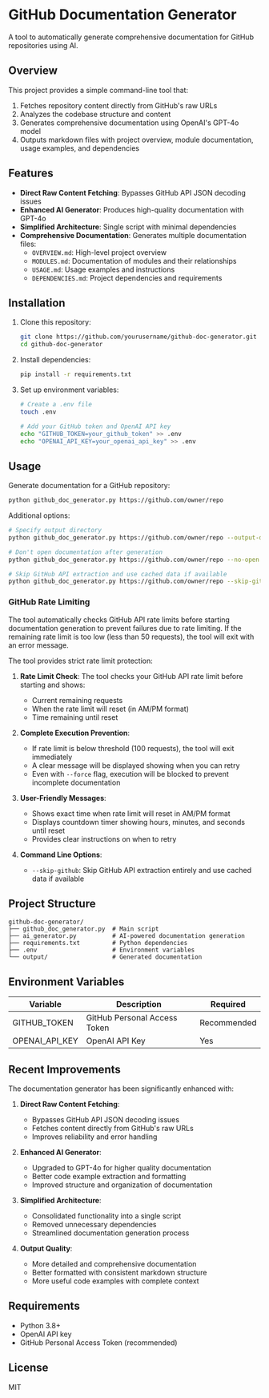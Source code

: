 # GitHub Documentation Generator

A tool to automatically generate comprehensive documentation for GitHub repositories using AI.

## Overview

This project provides a simple command-line tool that:

1. Fetches repository content directly from GitHub's raw URLs
2. Analyzes the codebase structure and content
3. Generates comprehensive documentation using OpenAI's GPT-4o model
4. Outputs markdown files with project overview, module documentation, usage examples, and dependencies

## Features

- **Direct Raw Content Fetching**: Bypasses GitHub API JSON decoding issues
- **Enhanced AI Generator**: Produces high-quality documentation with GPT-4o
- **Simplified Architecture**: Single script with minimal dependencies
- **Comprehensive Documentation**: Generates multiple documentation files:
  - `OVERVIEW.md`: High-level project overview
  - `MODULES.md`: Documentation of modules and their relationships
  - `USAGE.md`: Usage examples and instructions
  - `DEPENDENCIES.md`: Project dependencies and requirements

## Installation

1. Clone this repository:
   ```bash
   git clone https://github.com/yourusername/github-doc-generator.git
   cd github-doc-generator
   ```

2. Install dependencies:
   ```bash
   pip install -r requirements.txt
   ```

3. Set up environment variables:
   ```bash
   # Create a .env file
   touch .env
   
   # Add your GitHub token and OpenAI API key
   echo "GITHUB_TOKEN=your_github_token" >> .env
   echo "OPENAI_API_KEY=your_openai_api_key" >> .env
   ```

## Usage

Generate documentation for a GitHub repository:

```bash
python github_doc_generator.py https://github.com/owner/repo
```

Additional options:

```bash
# Specify output directory
python github_doc_generator.py https://github.com/owner/repo --output-dir docs

# Don't open documentation after generation
python github_doc_generator.py https://github.com/owner/repo --no-open

# Skip GitHub API extraction and use cached data if available
python github_doc_generator.py https://github.com/owner/repo --skip-github
```

### GitHub Rate Limiting

The tool automatically checks GitHub API rate limits before starting documentation generation to prevent failures due to rate limiting. If the remaining rate limit is too low (less than 50 requests), the tool will exit with an error message.

The tool provides strict rate limit protection:

1. **Rate Limit Check**: The tool checks your GitHub API rate limit before starting and shows:
   - Current remaining requests
   - When the rate limit will reset (in AM/PM format)
   - Time remaining until reset

2. **Complete Execution Prevention**:
   - If rate limit is below threshold (100 requests), the tool will exit immediately
   - A clear message will be displayed showing when you can retry
   - Even with `--force` flag, execution will be blocked to prevent incomplete documentation

3. **User-Friendly Messages**:
   - Shows exact time when rate limit will reset in AM/PM format
   - Displays countdown timer showing hours, minutes, and seconds until reset
   - Provides clear instructions on when to retry

4. **Command Line Options**:
   - `--skip-github`: Skip GitHub API extraction entirely and use cached data if available

## Project Structure

```
github-doc-generator/
├── github_doc_generator.py  # Main script
├── ai_generator.py          # AI-powered documentation generation
├── requirements.txt         # Python dependencies
├── .env                     # Environment variables
└── output/                  # Generated documentation
```

## Environment Variables

| Variable | Description | Required |
|----------|-------------|----------|
| GITHUB_TOKEN | GitHub Personal Access Token | Recommended |
| OPENAI_API_KEY | OpenAI API Key | Yes |

## Recent Improvements

The documentation generator has been significantly enhanced with:

1. **Direct Raw Content Fetching**:
   - Bypasses GitHub API JSON decoding issues
   - Fetches content directly from GitHub's raw URLs
   - Improves reliability and error handling

2. **Enhanced AI Generator**:
   - Upgraded to GPT-4o for higher quality documentation
   - Better code example extraction and formatting
   - Improved structure and organization of documentation

3. **Simplified Architecture**:
   - Consolidated functionality into a single script
   - Removed unnecessary dependencies
   - Streamlined documentation generation process

4. **Output Quality**:
   - More detailed and comprehensive documentation
   - Better formatted with consistent markdown structure
   - More useful code examples with complete context

## Requirements

- Python 3.8+
- OpenAI API key
- GitHub Personal Access Token (recommended)

## License

MIT
